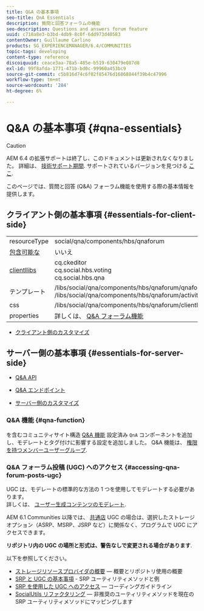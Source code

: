 ```yaml
---
title: Q&A の基本事項
seo-title: QnA Essentials
description: 質問と回答フォーラムの機能
seo-description: Questions and answers forum feature
uuid: c718a8e3-b3bd-4db9-8c0f-6dd973d40583
contentOwner: Guillaume Carlino
products: SG_EXPERIENCEMANAGER/6.4/COMMUNITIES
topic-tags: developing
content-type: reference
discoiquuid: ceace3aa-78a5-485e-b519-630479e087d8
exl-id: 99f8afda-1771-471b-bd0c-99960a453bc9
source-git-commit: c5b816d74c6f02f85476d16868844f39b4c47996
workflow-type: tm+mt
source-wordcount: '284'
ht-degree: 6%

---
```


# Q&amp;A の基本事項 {#qna-essentials}

>[!CAUTION]
>
>AEM 6.4 の拡張サポートは終了し、このドキュメントは更新されなくなりました。 詳細は、 [技術サポート期間](https://helpx.adobe.com/jp/support/programs/eol-matrix.html). サポートされているバージョンを見つける [ここ](https://experienceleague.adobe.com/docs/?lang=ja).

このページでは、質問と回答 (Q&amp;A) フォーラム機能を使用する際の基本情報を提供します。

## クライアント側の基本事項 {#essentials-for-client-side}

<table> 
 <tbody>
  <tr>
   <td> resourceType</td> 
   <td>social/qna/components/hbs/qnaforum</td> 
  </tr>
  <tr>
   <td> <a href="scf.md#add-or-include-a-communities-component">包含可能な</a></td> 
   <td>いいえ</td> 
  </tr>
  <tr>
   <td> <a href="clientlibs.md">clientllibs</a></td> 
   <td>cq.ckeditor<br /> cq.social.hbs.voting<br /> cq.social.hbs.qna</td> 
  </tr>
  <tr>
   <td> テンプレート</td> 
   <td> /libs/social/qna/components/hbs/qnaforum/qnaforum.hbs<br /> /libs/social/qna/components/hbs/qnaforum/activity-title.hbs</td> 
  </tr>
  <tr>
   <td> css</td> 
   <td> /libs/social/qna/components/hbs/qnaforum/clientlibs/qnaforum.css</td> 
  </tr>
  <tr>
   <td> properties</td> 
   <td>詳しくは、 <a href="working-with-qna.md">Q&amp;A フォーラム機能</a></td> 
  </tr>
 </tbody>
</table>

* [クライアント側のカスタマイズ](client-customize.md)

## サーバー側の基本事項 {#essentials-for-server-side}

* [Q&amp;A API](https://helpx.adobe.com/experience-manager/6-4/sites/developing/using/reference-materials/javadoc/com/adobe/cq/social/qna/client/api/package-summary.html)

* [Q&amp;A エンドポイント](https://helpx.adobe.com/experience-manager/6-4/sites/developing/using/reference-materials/javadoc/com/adobe/cq/social/qna/client/endpoints/package-summary.html)

* [サーバー側のカスタマイズ](server-customize.md)

### Q&amp;A 機能 {#qna-function}

を含むコミュニティサイト構造 [Q&amp;A 機能](functions.md#qna-function) 設定済み `QnA` コンポーネントを追加し、モデレートとタグ付けに影響する設定を追加しました。 Q&amp;A 機能は、 [権限を持つメンバーユーザーグループ](users.md#privileged-members-group).

### Q&amp;A フォーラム投稿 (UGC) へのアクセス {#accessing-qna-forum-posts-ugc}

UGC は、モデレートの標準的な方法の 1 つを使用してモデレートする必要があります。\
詳しくは、 [ユーザー生成コンテンツのモデレート](moderate-ugc.md).

AEM 6.1 Communities 以降では、 [共通店](working-with-srp.md) UGC の場合は、選択したストレージオプション（ASRP、MSRP、JSRP など）に関係なく、プログラムで UGC にアクセスできます。

**リポジトリ内の UGC の場所と形式は、警告なしで変更される場合があります**.

以下を参照してください。

* [ストレージリソースプロバイダの概要](srp.md)  — 概要とリポジトリ使用の概要
* [SRP と UGC の基本事項](srp-and-ugc.md) - SRP ユーティリティメソッドと例
* [SRP を使用した UGC へのアクセス](accessing-ugc-with-srp.md)  — コーディングガイドライン
* [SocialUtils リファクタリング](socialutils.md)  — 非推奨のユーティリティメソッドを現在の SRP ユーティリティメソッドにマッピングします
